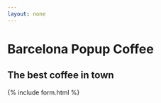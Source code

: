 ```yaml
---
layout: none
---
```


<html>
<head>
    <link href="src/output.css" rel="stylesheet">
</head>
<body class="bg-cover bg-[url('/assets/images/home.jpg')] flex justify-center items-center h-screen">
    <div class="flex flex-col items-center w-full px-4">
        <h1 class="text-4xl font-bold text-center text-white mb-2">Barcelona Popup Coffee</h1>
        <h2 class="text-2xl text-center text-gray-300 mb-8">The best coffee in town</h2>
        <div class="w-96 h-64 bg-white flex justify-center items-center shadow-lg rounded-lg">
            {% include form.html %}
        </div>
    </div>
</body>
</html>